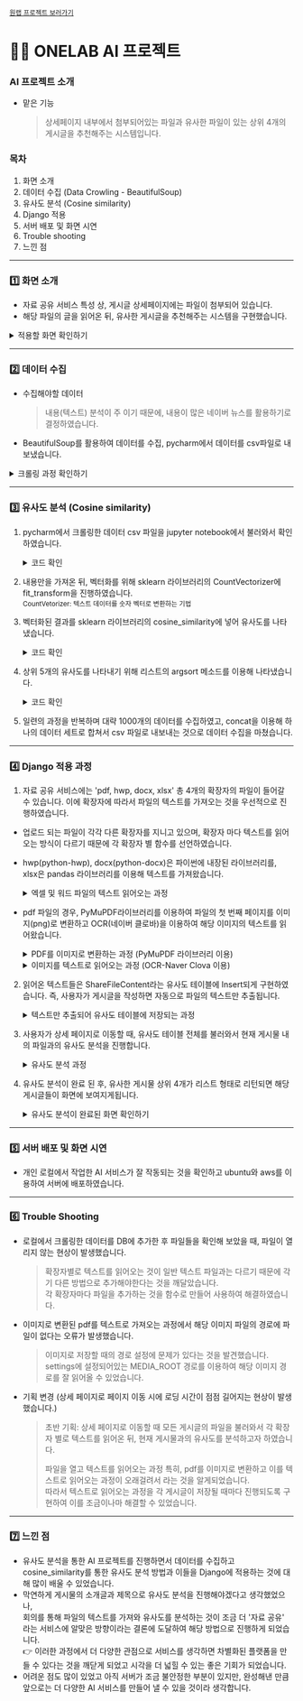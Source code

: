 <sub><a href="https://github.com/SOYOUNGdev/project-oneLabServer?tab=readme-ov-file">원랩 프로젝트 보러가기</a></sub>
# 👩‍💻 ONELAB AI 프로젝트

### AI 프로젝트 소개
- 맡은 기능
  
  > 상세페이지 내부에서 첨부되어있는 파일과 유사한 파일이 있는 상위 4개의 게시글을 추천해주는 시스템입니다.

### 목차
1. 화면 소개
2. 데이터 수집 (Data Crowling - BeautifulSoup)
3. 유사도 분석 (Cosine similarity)
4. Django 적용
5. 서버 배포 및 화면 시연
6. Trouble shooting
7. 느낀 점

---

### 1️⃣ 화면 소개
- 자료 공유 서비스 특성 상, 게시글 상세페이지에는 파일이 첨부되어 있습니다.
- 해당 파일의 글을 읽어온 뒤, 유사한 게시글을 추천해주는 시스템을 구현했습니다.
<details>
  <summary>적용할 화면 확인하기</summary>
  <img src="https://github.com/SOYOUNGdev/project_onelab_AI/assets/115638411/35c05085-0227-4ce5-b12f-37774c6b0a26">
  <img src="https://github.com/SOYOUNGdev/project_onelab_AI/assets/115638411/1b680ac4-6b26-4133-a83f-416e7f22a439">
</details>

---

### 2️⃣ 데이터 수집
- 수집해야할 데이터

  > 내용(텍스트) 분석이 주 이기 때문에, 내용이 많은 네이버 뉴스를 활용하기로 결정하였습니다.
- BeautifulSoup를 활용하여 데이터를 수집, pycharm에서 데이터를 csv파일로 내보냈습니다. 
<details>
  <summary>크롤링 과정 확인하기</summary>
  <img src="https://github.com/SOYOUNGdev/project_onelab_AI/assets/115638411/b2953b4e-6e43-4be2-93ad-3ca9b8a0cd09" width="500px;">
</details>

---

### 3️⃣ 유사도 분석 (Cosine similarity)
1. pycharm에서 크롤링한 데이터 csv 파일을 jupyter notebook에서 불러와서 확인하였습니다.
       
   <details>
       <summary>코드 확인</summary>
       <img src="https://github.com/SOYOUNGdev/project_onelab_AI/assets/115638411/f5b8d727-c264-4f82-8421-75635d3bdce8" width="600px;"> 
  </details>


2. 내용만을 가져온 뒤, 벡터화를 위해 sklearn 라이브러리의 CountVectorizer에 fit_transform을 진행하였습니다.  
   <sub>CountVetorizer: 텍스트 데이터를 숫자 벡터로 변환하는 기법</sub>
3. 벡터화된 결과를 sklearn 라이브러리의 cosine_similarity에 넣어 유사도를 나타냈습니다.

   <details>
     <summary>코드 확인</summary>
     <img src="https://github.com/SOYOUNGdev/project_onelab_AI/assets/115638411/74e62dfe-f536-4b1d-89ef-1ec64979ed8a" width="600px;">
   </details>

 4. 상위 5개의 유사도를 나타내기 위해 리스트의 argsort 메소드를 이용해 나타냈습니다.

    <details>
      <summary>코드 확인</summary>
      <img src="https://github.com/SOYOUNGdev/project_onelab_AI/assets/115638411/f5883d10-95fe-4bf1-91a5-feb342b0afae" width="600px;"> 
    </details>


5. 일련의 과정을 반복하며 대략 1000개의 데이터를 수집하였고, concat을 이용해 하나의 데이터 세트로 합쳐서 csv 파일로 내보내는 것으로 데이터 수집을 마쳤습니다.

---

### 4️⃣ Django 적용 과정
1. 자료 공유 서비스에는 'pdf, hwp, docx, xlsx' 총 4개의 확장자의 파일이 들어갈 수 있습니다. 이에 확장자에 따라서 파일의 텍스트를 가져오는 것을 우선적으로 진행하였습니다.
  - 업로드 되는 파일이 각각 다른 확장자를 지니고 있으며, 확장자 마다 텍스트를 읽어오는 방식이 다르기 때문에 각 확장자 별 함수를 선언하였습니다.  
  - hwp(python-hwp), docx(python-docx)은 파이썬에 내장된 라이브러리를, xlsx은 pandas 라이브러리를 이용해 텍스트를 가져왔습니다.
    <br>
    <details>
      <summary>엑셀 및 워드 파일의 텍스트 읽어오는 과정</summary>
      
      [엑셀]  
      
      <img src="https://github.com/SOYOUNGdev/project_onelab_AI/assets/115638411/b84a98b0-914d-438f-8325-3d909edd90f9" width="600px">  
      
      [워드]  
      
      <img src="https://github.com/SOYOUNGdev/project_onelab_AI/assets/115638411/a5dda79d-6d50-4d7f-a00c-670db7995c28" width="600px">
    </details>
    
  - pdf 파일의 경우, PyMuPDF라이브러리를 이용하여 파일의 첫 번째 페이지를 이미지(png)로 변환하고 OCR(네이버 클로바)을 이용하여 해당 이미지의 텍스트를 읽어왔습니다.
    <br>
      <details>
        <summary>PDF를 이미지로 변환하는 과정 (PyMuPDF 라이브러리 이용)</summary>
        <img src="https://github.com/SOYOUNGdev/project_onelab_AI/assets/115638411/e69faeef-e285-4a9e-a3fe-dd639507eb2f" width="600px;">
      </details>
      
      <details>
        <summary>이미지를 텍스트로 읽어오는 과정 (OCR-Naver Clova 이용)</summary>
        <img src="https://github.com/SOYOUNGdev/project_onelab_AI/assets/115638411/cc41a42a-4340-41ae-be38-d0e7bcab2cd0" width="600px;">
      </details>

2. 읽어온 텍스트들은 ShareFileContent라는 유사도 테이블에 Insert되게 구현하였습니다. 즉, 사용자가 게시글을 작성하면 자동으로 파일의 텍스트만 추출됩니다.
   <details>
      <summary>텍스트만 추출되어 유사도 테이블에 저장되는 과정</summary>
      <img src="https://github.com/SOYOUNGdev/project_onelab_AI/assets/115638411/24dc4fd3-7bc9-416f-b61d-26b2ce745b5f" width="600px;">
    </details>


3. 사용자가 상세 페이지로 이동할 때, 유사도 테이블 전체를 불러와서 현재 게시물 내의 파일과의 유사도 분석을 진행합니다.
   <details>
     <summary>유사도 분석 과정</summary>  
     
     [3-1. 상세 페이지 로드 시, 유사도 분석 함수 호출]

     <img src="https://github.com/SOYOUNGdev/project_onelab_AI/assets/115638411/98bd5ac2-cd7e-4295-8aa1-6cb5cd3e49da" width="600px">  

     [3-2. 현재 파일을 기준으로 다른 파일들과 유사도 분석 진행]
   
     <img src="https://github.com/SOYOUNGdev/project_onelab_AI/assets/115638411/d279154f-e38b-4551-b35e-9fe4c71a7ba5" width="600px">
     <img src="https://github.com/SOYOUNGdev/project_onelab_AI/assets/115638411/ec34d98b-58fd-42cf-a310-37d1a50c4d03" width="600px">
   </details>



4. 유사도 분석이 완료 된 후, 유사한 게시물 상위 4개가 리스트 형태로 리턴되면 해당 게시글들이 화면에 보여지게됩니다.
   <details>
      <summary>유사도 분석이 완료된 화면 확인하기</summary>
      <img src="https://github.com/SOYOUNGdev/project_onelab_AI/assets/115638411/cece947d-5926-4d1d-8b27-13f847681187">
  </details>

---

### 5️⃣ 서버 배포 및 화면 시연
- 개인 로컬에서 작업한 AI 서비스가 잘 작동되는 것을 확인하고 ubuntu와 aws를 이용하여 서버에 배포하였습니다.

---

### 6️⃣ Trouble Shooting
- 로컬에서 크롤링한 데이터를 DB에 추가한 후 파일들을 확인해 보았을 때, 파일이 열리지 않는 현상이 발생했습니다.
  
  > 확장자별로 텍스트를 읽어오는 것이 일반 텍스트 파일과는 다르기 때문에 각기 다른 방법으로 추가해야한다는 것을 깨달았습니다.  
  > 각 확장자마다 파일을 추가하는 것을 함수로 만들어 사용하여 해결하였습니다.

- 이미지로 변환된 pdf를 텍스트로 가져오는 과정에서 해당 이미지 파일의 경로에 파일이 없다는 오류가 발생했습니다.

  > 이미지로 저장할 때의 경로 설정에 문제가 있다는 것을 발견했습니다.  
  > settings에 설정되어있는 MEDIA_ROOT 경로를 이용하여 해당 이미지 경로를 잘 읽어올 수 있었습니다.

- 기획 변경 (상세 페이지로 페이지 이동 시에 로딩 시간이 점점 길어지는 현상이 발생했습니다.)
  > 초반 기획: 상세 페이지로 이동할 때 모든 게시글의 파일을 불러와서 각 확장자 별로 텍스트를 읽어온 뒤, 현재 게시물과의 유사도를 분석하고자 하였습니다.
  > 
  > 파일을 열고 텍스트를 읽어오는 과정 특히, pdf를 이미지로 변환하고 이를 텍스트로 읽어오는 과정이 오래걸려서 라는 것을 알게되었습니다.  
  > 따라서 텍스트로 읽어오는 과정을 각 게시글이 저장될 때마다 진행되도록 구현하여 이를 조금이나마 해결할 수 있었습니다.  

---

### 7️⃣ 느낀 점
- 유사도 분석을 통한 AI 프로젝트를 진행하면서 데이터를 수집하고 cosine_similarity를 통한 유사도 분석 방법과 이들을 Django에 적용하는 것에 대해 많이 배울 수 있었습니다.
- 막연하게 게시물의 소개글과 제목으로 유사도 분석을 진행해야겠다고 생각했었으나,  
  회의를 통해 파일의 텍스트를 가져와 유사도를 분석하는 것이 조금 더 '자료 공유' 라는 서비스에 알맞은 방향이라는 결론에 도달하여 해당 방법으로 진행하게 되었습니다.  
  👉 이러한 과정에서 더 다양한 관점으로 서비스를 생각하면 차별화된 플랫폼을 만들 수 있다는 것을 깨닫게 되었고 시각을 더 넓힐 수 있는 좋은 기회가 되었습니다.     
- 어려운 점도 많이 있었고 아직 서버가 조금 불안정한 부분이 있지만, 완성해낸 만큼 앞으로는 더 다양한 AI 서비스를 만들어 낼 수 있을 것이라 생각합니다.  


